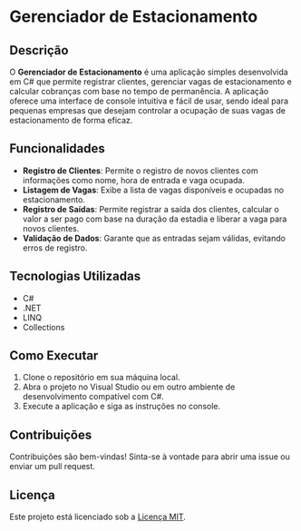 
# Gerenciador de Estacionamento

## Descrição
O **Gerenciador de Estacionamento** é uma aplicação simples desenvolvida em C# que permite registrar clientes, gerenciar vagas de estacionamento e calcular cobranças com base no tempo de permanência. A aplicação oferece uma interface de console intuitiva e fácil de usar, sendo ideal para pequenas empresas que desejam controlar a ocupação de suas vagas de estacionamento de forma eficaz.

## Funcionalidades
- **Registro de Clientes**: Permite o registro de novos clientes com informações como nome, hora de entrada e vaga ocupada.
- **Listagem de Vagas**: Exibe a lista de vagas disponíveis e ocupadas no estacionamento.
- **Registro de Saídas**: Permite registrar a saída dos clientes, calcular o valor a ser pago com base na duração da estadia e liberar a vaga para novos clientes.
- **Validação de Dados**: Garante que as entradas sejam válidas, evitando erros de registro.

## Tecnologias Utilizadas
- C#
- .NET
- LINQ
- Collections

## Como Executar
1. Clone o repositório em sua máquina local.
2. Abra o projeto no Visual Studio ou em outro ambiente de desenvolvimento compatível com C#.
3. Execute a aplicação e siga as instruções no console.

## Contribuições
Contribuições são bem-vindas! Sinta-se à vontade para abrir uma issue ou enviar um pull request.

## Licença
Este projeto está licenciado sob a [Licença MIT](LICENSE).

